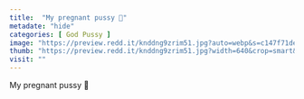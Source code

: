 ```yaml
---
title:  "My pregnant pussy 🥰"
metadate: "hide"
categories: [ God Pussy ]
image: "https://preview.redd.it/knddng9zrim51.jpg?auto=webp&s=c147f71decf168000f13177b4f89abd34bd0aecb"
thumb: "https://preview.redd.it/knddng9zrim51.jpg?width=640&crop=smart&auto=webp&s=e24a7782670fac6669c78af243f34d0235a3ffe2"
visit: ""
---
```

My pregnant pussy 🥰
